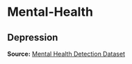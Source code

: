 # Mental-Health
## Depression
 **Source:** [Mental Health Detection Dataset](https://www.kaggle.com/datasets/hamjashaikh/mental-health-detection-dataset)
